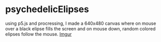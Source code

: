 # psychedelicElipses
using p5.js and procressing, I made a 640x480 canvas where on mouse over a black elipse fills the screen and on mouse down, random colored elipses follow the mouse.
[Imgur](http://i.imgur.com/gSiigd4.gif?1)

